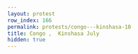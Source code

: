 ```yaml
---
layout: protest
row_index: 166
permalink: protests/congo---kinshasa-10
title: Congo ,  Kinshasa July
hidden: true
---
```


